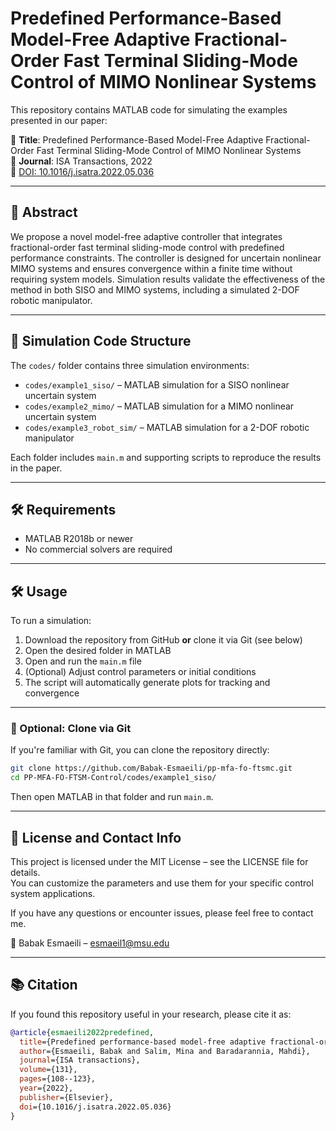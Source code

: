 # Predefined Performance-Based Model-Free Adaptive Fractional-Order Fast Terminal Sliding-Mode Control of MIMO Nonlinear Systems

This repository contains MATLAB code for simulating the examples presented in our paper:

📄 **Title**: Predefined Performance-Based Model-Free Adaptive Fractional-Order Fast Terminal Sliding-Mode Control of MIMO Nonlinear Systems  
📰 **Journal**: ISA Transactions, 2022  
🔗 [DOI: 10.1016/j.isatra.2022.05.036](https://doi.org/10.1016/j.isatra.2022.05.036)

---

## 🧠 Abstract

We propose a novel model-free adaptive controller that integrates fractional-order fast terminal sliding-mode control with predefined performance constraints. The controller is designed for uncertain nonlinear MIMO systems and ensures convergence within a finite time without requiring system models. Simulation results validate the effectiveness of the method in both SISO and MIMO systems, including a simulated 2-DOF robotic manipulator.

---

## 📁 Simulation Code Structure

The `codes/` folder contains three simulation environments:

- `codes/example1_siso/` – MATLAB simulation for a SISO nonlinear uncertain system
- `codes/example2_mimo/` – MATLAB simulation for a MIMO nonlinear uncertain system
- `codes/example3_robot_sim/` – MATLAB simulation for a 2-DOF robotic manipulator

Each folder includes `main.m` and supporting scripts to reproduce the results in the paper.

---

## 🛠 Requirements

- MATLAB R2018b or newer
- No commercial solvers are required

---

## 🛠 Usage

To run a simulation:

1. Download the repository from GitHub **or** clone it via Git (see below)
2. Open the desired folder in MATLAB
3. Open and run the `main.m` file
4. (Optional) Adjust control parameters or initial conditions
5. The script will automatically generate plots for tracking and convergence

---

### 🔁 Optional: Clone via Git

If you're familiar with Git, you can clone the repository directly:

```bash
git clone https://github.com/Babak-Esmaeili/pp-mfa-fo-ftsmc.git
cd PP-MFA-FO-FTSM-Control/codes/example1_siso/
```

Then open MATLAB in that folder and run `main.m`.

---

## 📜 License and Contact Info

This project is licensed under the MIT License – see the LICENSE file for details.  
You can customize the parameters and use them for your specific control system applications.

If you have any questions or encounter issues, please feel free to contact me.

📧 Babak Esmaeili – esmaeil1@msu.edu

---

## 📚 Citation

If you found this repository useful in your research, please cite it as:

```bibtex
@article{esmaeili2022predefined,
  title={Predefined performance-based model-free adaptive fractional-order fast terminal sliding-mode control of MIMO nonlinear systems},
  author={Esmaeili, Babak and Salim, Mina and Baradarannia, Mahdi},
  journal={ISA transactions},
  volume={131},
  pages={108--123},
  year={2022},
  publisher={Elsevier},
  doi={10.1016/j.isatra.2022.05.036}
}
```
